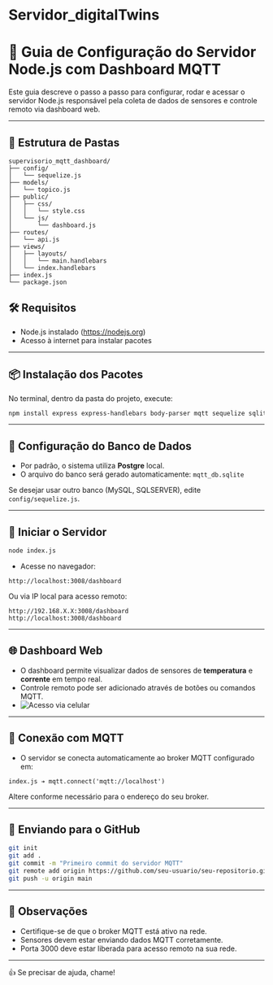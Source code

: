 ﻿# Servidor_digitalTwins
 
# 🚀 Guia de Configuração do Servidor Node.js com Dashboard MQTT

Este guia descreve o passo a passo para configurar, rodar e acessar o servidor Node.js responsável pela coleta de dados de sensores e controle remoto via dashboard web.

---

## 📁 Estrutura de Pastas

```
supervisorio_mqtt_dashboard/
├── config/
│   └── sequelize.js
├── models/
│   └── topico.js
├── public/
│   ├── css/
│   │   └── style.css
│   └── js/
│       └── dashboard.js
├── routes/
│   └── api.js
├── views/
│   ├── layouts/
│   │   └── main.handlebars
│   └── index.handlebars
├── index.js
└── package.json
```
## 🛠 Requisitos

- Node.js instalado (https://nodejs.org)
- Acesso à internet para instalar pacotes

---

## 📦 Instalação dos Pacotes

No terminal, dentro da pasta do projeto, execute:

```bash
npm install express express-handlebars body-parser mqtt sequelize sqlite3
```

---

## 🔗 Configuração do Banco de Dados

- Por padrão, o sistema utiliza **Postgre** local.
- O arquivo do banco será gerado automaticamente: `mqtt_db.sqlite`

Se desejar usar outro banco (MySQL, SQLSERVER), edite `config/sequelize.js`.

---

## 🚀 Iniciar o Servidor

```bash
node index.js
```

- Acesse no navegador:
```
http://localhost:3008/dashboard
```

Ou via IP local para acesso remoto:
```
http://192.168.X.X:3008/dashboard
http://localhost:3008/dashboard
```

---

## 🌐 Dashboard Web

- O dashboard permite visualizar dados de sensores de **temperatura** e **corrente** em tempo real.
- Controle remoto pode ser adicionado através de botões ou comandos MQTT.
- ![Acesso via celular](imagens/dashboard.jpg)

---

## 📡 Conexão com MQTT

- O servidor se conecta automaticamente ao broker MQTT configurado em:

```
index.js ➔ mqtt.connect('mqtt://localhost')
```

Altere conforme necessário para o endereço do seu broker.

---

## 🔄 Enviando para o GitHub

```bash
git init
git add .
git commit -m "Primeiro commit do servidor MQTT"
git remote add origin https://github.com/seu-usuario/seu-repositorio.git
git push -u origin main
```

---

## 📢 Observações

- Certifique-se de que o broker MQTT está ativo na rede.
- Sensores devem estar enviando dados MQTT corretamente.
- Porta 3000 deve estar liberada para acesso remoto na sua rede.

---

👍 Se precisar de ajuda, chame!
